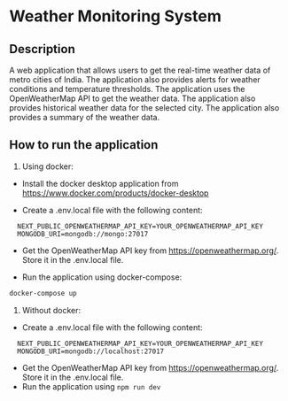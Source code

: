 # Weather Monitoring System

## Description

A web application that allows users to get the real-time weather data of metro cities of India. The application also provides alerts for weather conditions and temperature thresholds. The application uses the OpenWeatherMap API to get the weather data. The application also provides historical weather data for the selected city. The application also provides a summary of the weather data.

## How to run the application

1. Using docker:
  - Install the docker desktop application from https://www.docker.com/products/docker-desktop

  - Create a .env.local file with the following content:
  ```
    NEXT_PUBLIC_OPENWEATHERMAP_API_KEY=YOUR_OPENWEATHERMAP_API_KEY
    MONGODB_URI=mongodb://mongo:27017
  ```

  - Get the OpenWeatherMap API key from https://openweathermap.org/. Store it in the .env.local file.

  - Run the application using docker-compose:
  ```bash
  docker-compose up
  ```


1. Without docker:
  - Create a .env.local file with the following content:
  ```
    NEXT_PUBLIC_OPENWEATHERMAP_API_KEY=YOUR_OPENWEATHERMAP_API_KEY
    MONGODB_URI=mongodb://localhost:27017
  ```
  - Get the OpenWeatherMap API key from https://openweathermap.org/. Store it in the .env.local file.
  - Run the application using `npm run dev`